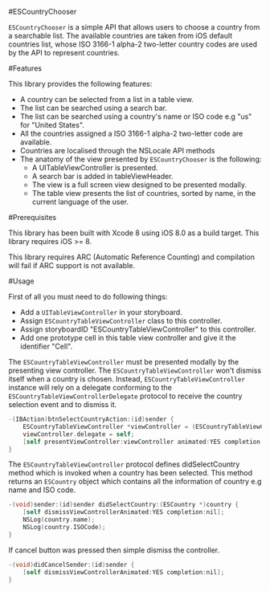 #ESCountryChooser

`ESCountryChooser` is a simple API that allows users to choose a country from a searchable list. The available countries are taken from iOS default countries list, whose ISO 3166-1 alpha-2 two-letter country codes are used by the API to represent countries.

#Features

This library provides the following features:
- A country can be selected from a list in a table view.
- The list can be searched using a search bar.
- The list can be searched using a country's name or ISO code e.g "us" for "United States".
- All the countries assigned a ISO 3166-1 alpha-2 two-letter code are available.
- Countries are localised through the NSLocale API methods
- The anatomy of the view presented by `ESCountryChooser` is the following:
  - A UITableViewController is presented.
  - A search bar is added in tableViewHeader.
  - The view is a full screen view designed to be presented modally.
  - The table view presents the list of countries, sorted by name, in the current language of the user.
  
#Prerequisites

This library has been built with Xcode 8 using iOS 8.0 as a build target. This library requires iOS >= 8.

This library requires ARC (Automatic Reference Counting) and compilation will fail if ARC support is not available.

#Usage

First of all you must need to do following things:
- Add a `UITableViewController` in your storyboard.
- Assign `ESCountryTableViewController` class to this controller.
- Assign storyboardID "ESCountryTableViewController" to this controller.
- Add one prototype cell in this table view controller and give it the identifier "Cell".

The `ESCountryTableViewController` must be presented modally by the presenting view controller. The `ESCountryTableViewController` won't dismiss itself when a country is chosen. Instead, `ESCountryTableViewController` instance will rely on a delegate conforming to the `ESCountryTableViewControllerDelegate` protocol to receive the country selection event and to dismiss it.
```objective-c
-(IBAction)btnSelectCountryAction:(id)sender {
    ESCountryTableViewController *viewController = (ESCountryTableViewController *) [self.storyboard instantiateViewControllerWithIdentifier:@"ESCountryTableViewController"];
    viewController.delegate = self;
    [self presentViewController:viewController animated:YES completion:nil];
}
```

The `ESCountryTableViewController` protocol defines didSelectCountry method which is invoked when a country has been selected. This method returns an `ESCountry` object which contains all the information of country e.g name and ISO code.
```objective-c
-(void)sender:(id)sender didSelectCountry:(ESCountry *)country {
    [self dismissViewControllerAnimated:YES completion:nil];
    NSLog(country.name);
    NSLog(country.ISOCode);
}
```

If cancel button was pressed then simple dismiss the controller.
```objective-c
-(void)didCancelSender:(id)sender {
    [self dismissViewControllerAnimated:YES completion:nil];
}
```
